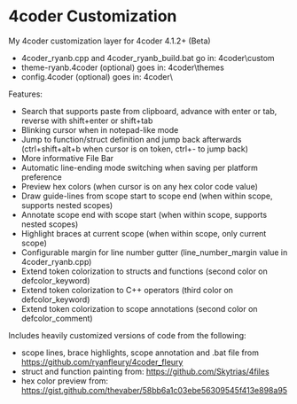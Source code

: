 # 4coder Customization
My 4coder customization layer for 4coder 4.1.2+ (Beta)

* 4coder_ryanb.cpp and 4coder_ryanb_build.bat go in: 4coder\custom
* theme-ryanb.4coder (optional) goes in: 4coder\themes
* config.4coder (optional) goes in: 4coder\

Features:
* Search that supports paste from clipboard, advance with enter or tab, reverse with shift+enter or shift+tab
* Blinking cursor when in notepad-like mode
* Jump to function/struct definition and jump back afterwards (ctrl+shift+alt+b when cursor is on token, ctrl+- to jump back)
* More informative File Bar
* Automatic line-ending mode switching when saving per platform preference
* Preview hex colors (when cursor is on any hex color code value)
* Draw guide-lines from scope start to scope end (when within scope, supports nested scopes)
* Annotate scope end with scope start (when within scope, supports nested scopes)
* Highlight braces at current scope (when within scope, only current scope)
* Configurable margin for line number gutter (line_number_margin value in 4coder_ryanb.cpp)
* Extend token colorization to structs and functions (second color on defcolor_keyword)
* Extend token colorization to C++ operators (third color on defcolor_keyword)
* Extend token colorization to scope annotations (second color on defcolor_comment)

Includes heavily customized versions of code from the following:
* scope lines, brace highlights, scope annotation and .bat file from https://github.com/ryanfleury/4coder_fleury
* struct and function painting from: https://github.com/Skytrias/4files
* hex color preview from: https://gist.github.com/thevaber/58bb6a1c03ebe56309545f413e898a95
